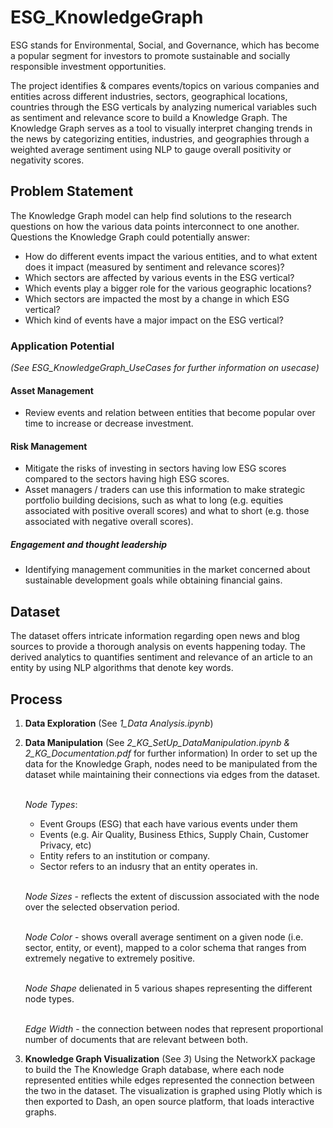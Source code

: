 # ESG_KnowledgeGraph

ESG stands for Environmental, Social, and Governance, which has become a popular segment for investors to promote sustainable and socially responsible investment opportunities.

The project identifies & compares events/topics on various companies and entities across different industries, sectors, geographical locations, countries through the ESG verticals by analyzing numerical variables such as sentiment and relevance score to build a Knowledge Graph.
The Knowledge Graph serves as a tool to visually interpret changing trends in the news by categorizing entities, industries, and geographies through a weighted average sentiment using NLP to gauge overall positivity or negativity scores.

## Problem Statement
The Knowledge Graph model can help find solutions to the research questions on how the various data points interconnect to one another. Questions the Knowledge Graph could potentially answer:
- How do different events impact the various entities, and to what extent does it impact (measured by sentiment and relevance scores)?
- Which sectors are affected by various events in the ESG vertical?
- Which events play a bigger role for the various geographic locations?
- Which sectors are impacted the most by a change in which ESG vertical?
- Which kind of events have a major impact on the ESG vertical?

### Application Potential
_(See ESG_KnowledgeGraph_UseCases for further information on usecase)_
#### Asset Management
- Review events and relation between entities that become popular over time to increase or decrease investment.
 
#### Risk Management
- Mitigate the risks of investing in sectors having low ESG scores compared to the sectors having high ESG scores.
- Asset managers / traders can use this information to make strategic portfolio building decisions, such as what to long (e.g. equities associated with positive overall scores) and what to short (e.g. those associated with negative overall scores).
 
##### Engagement and thought leadership
- Identifying management communities in the market concerned about sustainable development goals while obtaining financial gains.


## Dataset 
The dataset offers intricate information regarding open news and blog sources to provide a thorough analysis on events happening today. The derived analytics to quantifies sentiment and relevance of an article to an entity by using NLP algorithms that denote key words. 

## Process
1. **Data Exploration** (See _1_Data Analysis.ipynb_)
2. **Data Manipulation** (See _2_KG_SetUp_DataManipulation.ipynb & 2_KG_Documentation.pdf_ for further information)
In order to set up the data for the Knowledge Graph, nodes need to be manipulated from the dataset while maintaining their connections via edges from the dataset. 
     
     <br>_Node Types_:</br>
     - Event Groups (ESG) that each have various events under them
     - Events (e.g. Air Quality, Business Ethics, Supply Chain, Customer Privacy, etc)
     - Entity refers to an institution or company.
     - Sector refers to an indusry that an entity operates in.
     
    <br>_Node Sizes_ - reflects the extent of discussion associated with the node over the selected observation period. </br>

    <br>_Node Color_ - shows overall average sentiment on a given node (i.e. sector, entity, or event), mapped to a color schema that ranges from extremely negative to extremely positive.</br>

    <br>_Node Shape_ delienated in 5 various shapes representing the different node types.</br>

    <br>_Edge Width_ - the connection between nodes that represent proportional number of documents that are relevant between both.</br>

4. **Knowledge Graph Visualization** (See _3_)
Using the NetworkX package to build the The Knowledge Graph database, where each node represented entities while edges represented the connection between the two in the dataset. The visualization is graphed using Plotly which is then exported to Dash, an open source platform, that loads interactive graphs.











